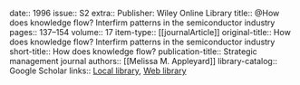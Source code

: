 date:: 1996
issue:: S2
extra:: Publisher: Wiley Online Library
title:: @How does knowledge flow? Interfirm patterns in the semiconductor industry
pages:: 137–154
volume:: 17
item-type:: [[journalArticle]]
original-title:: How does knowledge flow? Interfirm patterns in the semiconductor industry
short-title:: How does knowledge flow?
publication-title:: Strategic management journal
authors:: [[Melissa M. Appleyard]]
library-catalog:: Google Scholar
links:: [Local library](zotero://select/library/items/GHW4WCJF), [Web library](https://www.zotero.org/users/6520516/items/GHW4WCJF)
